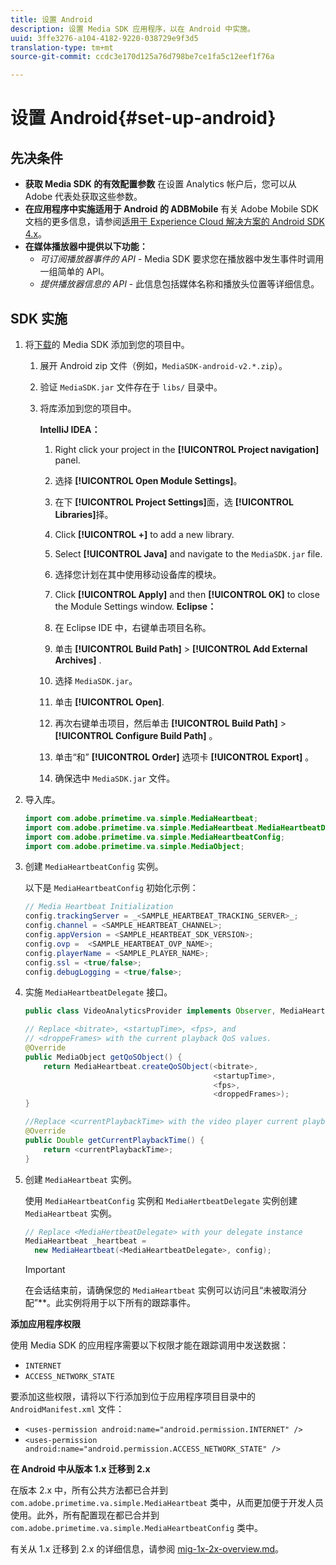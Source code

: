```yaml
---
title: 设置 Android
description: 设置 Media SDK 应用程序，以在 Android 中实施。
uuid: 3ffe3276-a104-4182-9220-038729e9f3d5
translation-type: tm+mt
source-git-commit: ccdc3e170d125a76d798be7ce1fa5c12eef1f76a

---
```



# 设置 Android{#set-up-android}

## 先决条件

* **获取 Media SDK 的有效配置参数**
在设置 Analytics 帐户后，您可以从 Adobe 代表处获取这些参数。
* **在应用程序中实施适用于 Android 的 ADBMobile**
有关 Adobe Mobile SDK 文档的更多信息，请参阅[适用于 Experience Cloud 解决方案的 Android SDK 4.x](https://docs.adobe.com/content/help/zh-Hans/mobile-services/android/overview.html)。
* **在媒体播放器中提供以下功能：**
   * *可订阅播放器事件的 API -* Media SDK 要求您在播放器中发生事件时调用一组简单的 API。
   * *提供播放器信息的 API* - 此信息包括媒体名称和播放头位置等详细信息。

## SDK 实施

1. 将[下载](/help/sdk-implement/download-sdks.md#download-2x-sdks)的 Media SDK 添加到您的项目中。

   1. 展开 Android zip 文件（例如，`MediaSDK-android-v2.*.zip`）。
   1. 验证 `MediaSDK.jar` 文件存在于 `libs/` 目录中。

   1. 将库添加到您的项目中。

      **IntelliJ IDEA：**

      1. Right click your project in the **[!UICONTROL Project navigation]** panel.
      1. 选择 **[!UICONTROL Open Module Settings]**。
      1. 在下 **[!UICONTROL Project Settings]**&#x200B;面，选 **[!UICONTROL Libraries]**&#x200B;择。

      1. Click **[!UICONTROL +]** to add a new library.
      1. Select **[!UICONTROL Java]** and navigate to the `MediaSDK.jar` file.

      1. 选择您计划在其中使用移动设备库的模块。
      1. Click **[!UICONTROL Apply]** and then **[!UICONTROL OK]** to close the Module Settings window.
      **Eclipse：**

      1. 在 Eclipse IDE 中，右键单击项目名称。
      1. 单击  **[!UICONTROL Build Path]** > **[!UICONTROL Add External Archives]** .
      1. 选择 `MediaSDK.jar`。
      1. 单击 **[!UICONTROL Open]**.
      1. 再次右键单击项目，然后单击 **[!UICONTROL Build Path]** > **[!UICONTROL Configure Build Path]** 。
      1. 单击“和” **[!UICONTROL Order]** 选项卡 **[!UICONTROL Export]** 。

      1. 确保选中 `MediaSDK.jar` 文件。


1. 导入库。

   ```java
   import com.adobe.primetime.va.simple.MediaHeartbeat; 
   import com.adobe.primetime.va.simple.MediaHeartbeat.MediaHeartbeatDelegate; 
   import com.adobe.primetime.va.simple.MediaHeartbeatConfig; 
   import com.adobe.primetime.va.simple.MediaObject; 
   ```

1. 创建 `MediaHeartbeatConfig` 实例。

   以下是 `MediaHeartbeatConfig` 初始化示例：

   ```java
   // Media Heartbeat Initialization 
   config.trackingServer = _<SAMPLE_HEARTBEAT_TRACKING_SERVER>_; 
   config.channel = <SAMPLE_HEARTBEAT_CHANNEL>; 
   config.appVersion = <SAMPLE_HEARTBEAT_SDK_VERSION>; 
   config.ovp =  <SAMPLE_HEARTBEAT_OVP_NAME>; 
   config.playerName = <SAMPLE_PLAYER_NAME>; 
   config.ssl = <true/false>; 
   config.debugLogging = <true/false>; 
   ```

1. 实施 `MediaHeartbeatDelegate` 接口。

   ```java
   public class VideoAnalyticsProvider implements Observer, MediaHeartbeatDelegate{}
   ```

   ```java
   // Replace <bitrate>, <startupTime>, <fps>, and  
   // <droppeFrames> with the current playback QoS values.  
   @Override 
   public MediaObject getQoSObject() { 
       return MediaHeartbeat.createQoSObject(<bitrate>,  
                                             <startupTime>,  
                                             <fps>,  
                                             <droppedFrames>); 
   } 
   
   //Replace <currentPlaybackTime> with the video player current playback time 
   @Override 
   public Double getCurrentPlaybackTime() { 
       return <currentPlaybackTime>; 
   }
   ```

1. 创建 `MediaHeartbeat` 实例。

   使用 `MediaHeartbeatConfig` 实例和 `MediaHertbeatDelegate` 实例创建 `MediaHeartbeat` 实例。

   ```java
   // Replace <MediaHertbeatDelegate> with your delegate instance 
   MediaHeartbeat _heartbeat =  
     new MediaHeartbeat(<MediaHeartbeatDelegate>, config);
   ```

   >[!IMPORTANT]
   >
   >在会话结束前，请确保您的 `MediaHeartbeat` 实例可以访问且“未被取消分配”**。此实例将用于以下所有的跟踪事件。

**添加应用程序权限**

使用 Media SDK 的应用程序需要以下权限才能在跟踪调用中发送数据：

* `INTERNET`
* `ACCESS_NETWORK_STATE`

要添加这些权限，请将以下行添加到位于应用程序项目目录中的 `AndroidManifest.xml` 文件：

* `<uses-permission android:name="android.permission.INTERNET" />`
* `<uses-permission android:name="android.permission.ACCESS_NETWORK_STATE" />`

**在 Android 中从版本 1.x 迁移到 2.x**

在版本 2.x 中，所有公共方法都已合并到 `com.adobe.primetime.va.simple.MediaHeartbeat` 类中，从而更加便于开发人员使用。此外，所有配置现在都已合并到 `com.adobe.primetime.va.simple.MediaHeartbeatConfig` 类中。

有关从 1.x 迁移到 2.x 的详细信息，请参阅 [mig-1x-2x-overview.md](/help/sdk-implement/va-1x-to-2x/mig-1x-2x-overview.md)。
